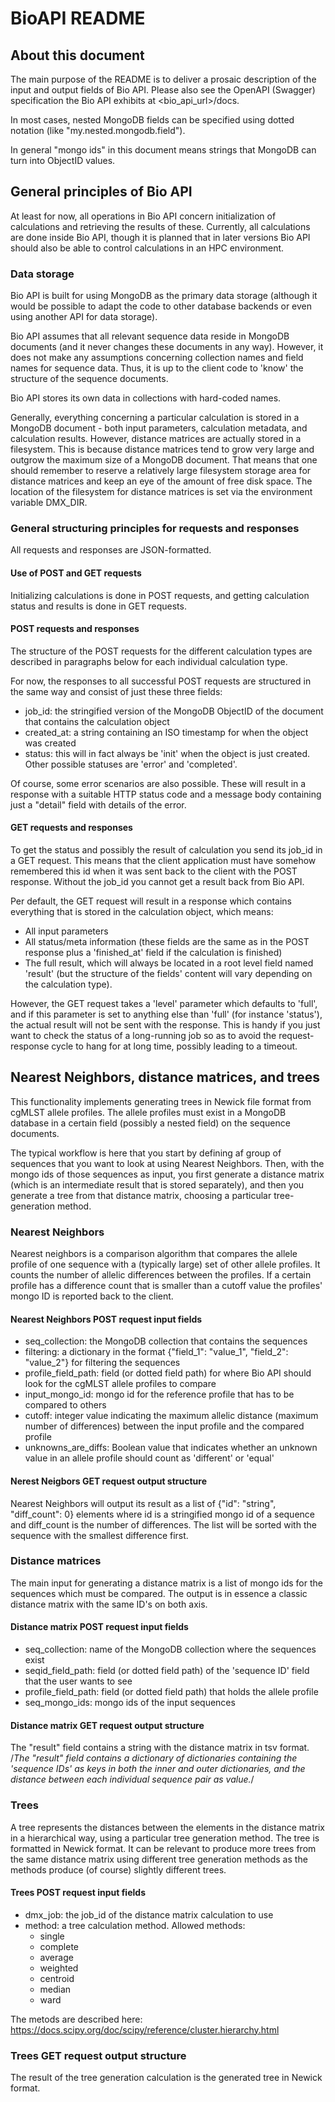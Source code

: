 # BioAPI README

## About this document

The main purpose of the README is to deliver a prosaic description of the input and output fields of Bio API. Please also see the OpenAPI (Swagger) specification the Bio API exhibits at <bio_api_url>/docs.

In most cases, nested MongoDB fields can be specified using dotted notation (like "my.nested.mongodb.field").

In general "mongo ids" in this document means strings that MongoDB can turn into ObjectID values.

## General principles of Bio API

At least for now, all operations in Bio API concern initialization of calculations and retrieving the results of these. Currently, all calculations are done inside Bio API, though it is planned that in later versions Bio API should also be able to control calculations in an HPC environment.

### Data storage

Bio API is built for using MongoDB as the primary data storage (although it would be possible to adapt the code to other database backends or even using another API for data storage).

Bio API assumes that all relevant sequence data reside in MongoDB documents (and it never changes these documents in any way). However, it does not make any assumptions concerning collection names and field names for sequence data. Thus, it is up to the client code to 'know' the structure of the sequence documents.

Bio API stores its own data in collections with hard-coded names.

Generally, everything concerning a particular calculation is stored in a MongoDB document - both input parameters, calculation metadata, and calculation results. However, distance matrices are actually stored in a filesystem. This is because distance matrices tend to grow very large and outgrow the maximum size of a MongoDB document. That means that one should remember to reserve a relatively large filesystem storage area for distance matrices and keep an eye of the amount of free disk space. The location of the filesystem for distance matrices is set via the environment variable DMX_DIR.

### General structuring principles for requests and responses

All requests and responses are JSON-formatted.

#### Use of POST and GET requests

Initializing calculations is done in POST requests, and getting calculation status and results is done in GET requests.

#### POST requests and responses

The structure of the POST requests for the different calculation types are described in paragraphs below for each individual calculation type.

For now, the responses to all successful POST requests are structured in the same way and consist of just these three fields:

- job_id: the stringified version of the MongoDB ObjectID of the document that contains the calculation object
- created_at: a string containing an ISO timestamp for when the object was created
- status: this will in fact always be 'init' when the object is just created. Other possible statuses are 'error' and 'completed'.

Of course, some error scenarios are also possible. These will result in a response with a suitable HTTP status code and a message body containing just a "detail" field with details of the error.

#### GET requests and responses

To get the status and possibly the result of calculation you send its job_id in a GET request. This means that the client application must have somehow remembered this id when it was sent back to the client with the POST response. Without the job_id you cannot get a result back from Bio API.

Per default, the GET request will result in a response which contains everything that is stored in the calculation object, which means:

- All input parameters
- All status/meta information (these fields are the same as in the POST response plus a 'finished_at' field if the calculation is finished)
- The full result, which will always be located in a root level field named 'result' (but the structure of the fields' content will vary depending on the calculation type).

However, the GET request takes a 'level' parameter which defaults to 'full', and if this parameter is set to anything else than 'full' (for instance 'status'), the actual result will not be sent with the response. This is handy if you just want to check the status of a long-running job so as to avoid the request-response cycle to hang for at long time, possibly leading to a timeout.

## Nearest Neighbors, distance matrices, and trees

This functionality implements generating trees in Newick file format from cgMLST allele profiles. The allele profiles must exist in a MongoDB database in a certain field (possibly a nested field) on the sequence documents.

The typical workflow is here that you start by defining af group of sequences that you want to look at using Nearest Neighbors. Then, with the mongo ids of those sequences as input, you first generate a distance matrix (which is an intermediate result that is stored separately), and then you generate a tree from that distance matrix, choosing a particular tree-generation method.

### Nearest Neighbors

Nearest neighbors is a comparison algorithm that compares the allele profile of one sequence with a (typically large) set of other allele profiles. It counts the number of allelic differences between the profiles. If a certain profile has a difference count that is smaller than a cutoff value the profiles' mongo ID is reported back to the client.

#### Nearest Neighbors POST request input fields

- seq_collection: the MongoDB collection that contains the sequences
- filtering: a dictionary in the format {"field_1": "value_1", "field_2": "value_2"} for filtering the sequences
- profile_field_path: field (or dotted field path) for where Bio API should look for the cgMLST allele profiles to compare
- input_mongo_id: mongo id for the reference profile that has to be compared to others
- cutoff: integer value indicating the maximum allelic distance (maximum number of differences) between the input profile and the compared profile
- unknowns_are_diffs: Boolean value that indicates whether an unknown value in an allele profile should count as 'different' or 'equal'

#### Nerest Neigbors GET request output structure

Nearest Neighbors will output its result as a list of {"id": "string", "diff_count": 0} elements where id is a stringified mongo id of a sequence and diff_count is the number of differences. The list will be sorted with the sequence with the smallest difference first.

### Distance matrices

The main input for generating a distance matrix is a list of mongo ids for the sequences which must be compared. The output is in essence a classic distance matrix with the same ID's on both axis.

#### Distance matrix POST request input fields

- seq_collection: name of the MongoDB collection where the sequences exist
- seqid_field_path: field (or dotted field path) of the 'sequence ID' field that the user wants to see
- profile_field_path: field (or dotted field path) that holds the allele profile
- seq_mongo_ids: mongo ids of the input sequences

#### Distance matrix GET request output structure

The "result" field contains a string with the distance matrix in tsv format.
/*The "result" field contains a dictionary of dictionaries containing the 'sequence IDs' as keys in both the inner and outer dictionaries, and the distance between each individual sequence pair as value.*/

### Trees

A tree represents the distances between the elements in the distance matrix in a hierarchical way, using a particular tree generation method. The tree is formatted in Newick format. It can be relevant to produce more trees from the same distance matrix using different tree generation methods as the methods produce (of course) slightly different trees.

#### Trees POST request input fields

- dmx_job: the job_id of the distance matrix calculation to use
- method: a tree calculation method. Allowed methods:
  - single
  - complete
  - average
  - weighted
  - centroid
  - median
  - ward

The metods are described here: <https://docs.scipy.org/doc/scipy/reference/cluster.hierarchy.html>

### Trees GET request output structure

The result of the tree generation calculation is the generated tree in Newick format.
